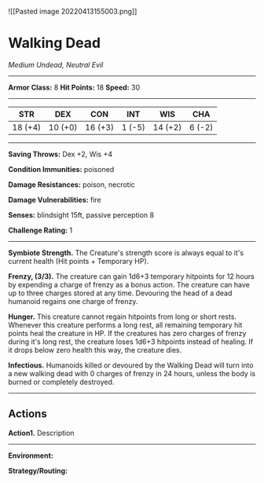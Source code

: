 ![[Pasted image 20220413155003.png]]
# Walking Dead
_Medium Undead, Neutral Evil_

---

**Armor Class:** 8
**Hit Points:** 18
**Speed:** 30

---

| STR     | DEX     | CON     | INT    | WIS     | CHA    |
| ------- | ------- | ------- | ------ | ------- | ------ |
| 18 (+4) | 10 (+0) | 16 (+3) | 1 (-5) | 14 (+2) | 6 (-2) |

---

**Saving Throws:** Dex +2, Wis +4

**Condition Immunities:** poisoned

**Damage Resistances:** poison, necrotic

**Damage Vulnerabilities:** fire

**Senses:** blindsight 15ft, passive perception 8

**Challenge Rating:** 1

---

**Symbiote Strength.** The Creature's strength score is always equal to it's current health (Hit points + Temporary HP).

**Frenzy, (3/3).** The creature can gain 1d6+3 temporary hitpoints for 12 hours by expending a charge of frenzy as a bonus action. The creature can have up to three charges stored at any time. Devouring the head of a dead humanoid regains one charge of frenzy.

**Hunger.** This creature cannot regain hitpoints from long or short rests. Whenever this creature performs a long rest, all remaining temporary hit points heal the creature in HP. If the creatures has zero charges of frenzy during it's long rest, the creature loses 1d6+3 hitpoints instead of healing. If it drops below zero health this way, the creature dies.

**Infectious.** Humanoids killed or devoured by the Walking Dead will turn into a new walking dead with 0 charges of frenzy in 24 hours, unless the body is burned or completely destroyed.

---

## Actions

**Action1.** Description

---

**Environment:**

**Strategy/Routing:**